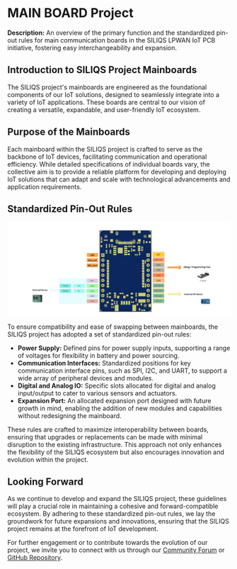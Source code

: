 # MAIN BOARD Project

**Description:** An overview of the primary function and the standardized pin-out rules for main communication boards in the SILIQS LPWAN IoT PCB initiative, fostering easy interchangeability and expansion.

## Introduction to SILIQS Project Mainboards

The SILIQS project's mainboards are engineered as the foundational components of our IoT solutions, designed to seamlessly integrate into a variety of IoT applications. These boards are central to our vision of creating a versatile, expandable, and user-friendly IoT ecosystem.

## Purpose of the Mainboards

Each mainboard within the SILIQS project is crafted to serve as the backbone of IoT devices, facilitating communication and operational efficiency. While detailed specifications of individual boards vary, the collective aim is to provide a reliable platform for developing and deploying IoT solutions that can adapt and scale with technological advancements and application requirements.

## Standardized Pin-Out Rules

![mainboards Overview](mainboards_pinout.png)

To ensure compatibility and ease of swapping between mainboards, the SILIQS project has adopted a set of standardized pin-out rules:

* **Power Supply:** Defined pins for power supply inputs, supporting a range of voltages for flexibility in battery and power sourcing.
* **Communication Interfaces:** Standardized positions for key communication interface pins, such as SPI, I2C, and UART, to support a wide array of peripheral devices and modules.
* **Digital and Analog IO:** Specific slots allocated for digital and analog input/output to cater to various sensors and actuators.
* **Expansion Port:** An allocated expansion port designed with future growth in mind, enabling the addition of new modules and capabilities without redesigning the mainboard.

These rules are crafted to maximize interoperability between boards, ensuring that upgrades or replacements can be made with minimal disruption to the existing infrastructure. This approach not only enhances the flexibility of the SILIQS ecosystem but also encourages innovation and evolution within the project.

## Looking Forward

As we continue to develop and expand the SILIQS project, these guidelines will play a crucial role in maintaining a cohesive and forward-compatible ecosystem. By adhering to these standardized pin-out rules, we lay the groundwork for future expansions and innovations, ensuring that the SILIQS project remains at the forefront of IoT development.

For further engagement or to contribute towards the evolution of our project, we invite you to connect with us through our [Community Forum](mainboards.md) or [GitHub Repository](mainboards.md).
